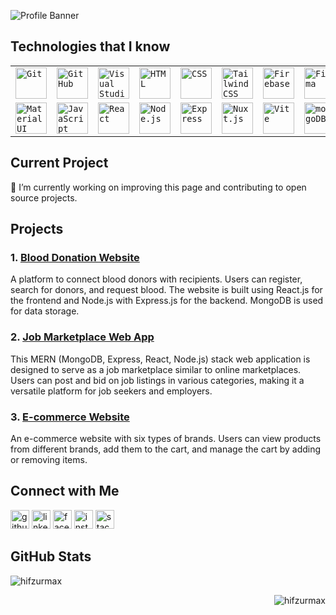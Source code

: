 
![Profile Banner](https://media.licdn.com/dms/image/C5616AQFNvSJokZIugQ/profile-displaybackgroundimage-shrink_350_1400/0/1601365925495?e=1707350400&v=beta&t=FGsuJA1YZjxuBtFTJSTjZxd6m0y6cypXwF9Bz6SF5aM)

## Technologies that I know
<div align="center">
	<table>
		<tr>
			<td><code><img width="50" src="https://user-images.githubusercontent.com/25181517/192108372-f71d70ac-7ae6-4c0d-8395-51d8870c2ef0.png" alt="Git" title="Git"/></code></td>
			<td><code><img width="50" src="https://user-images.githubusercontent.com/25181517/192108374-8da61ba1-99ec-41d7-80b8-fb2f7c0a4948.png" alt="GitHub" title="GitHub"/></code></td>
			<td><code><img width="50" src="https://user-images.githubusercontent.com/25181517/192108891-d86b6220-e232-423a-bf5f-90903e6887c3.png" alt="Visual Studio Code" title="Visual Studio Code"/></code></td>
			<td><code><img width="50" src="https://user-images.githubusercontent.com/25181517/192158954-f88b5814-d510-4564-b285-dff7d6400dad.png" alt="HTML" title="HTML"/></code></td>
			<td><code><img width="50" src="https://user-images.githubusercontent.com/25181517/183898674-75a4a1b1-f960-4ea9-abcb-637170a00a75.png" alt="CSS" title="CSS"/></code></td>
			<td><code><img width="50" src="https://user-images.githubusercontent.com/25181517/202896760-337261ed-ee92-4979-84c4-d4b829c7355d.png" alt="Tailwind CSS" title="Tailwind CSS"/></code></td>
			<td><code><img width="50" src="https://user-images.githubusercontent.com/25181517/189716855-2c69ca7a-5149-4647-936d-780610911353.png" alt="Firebase" title="Firebase"/></code></td>
			<td><code><img width="50" src="https://user-images.githubusercontent.com/25181517/189715289-df3ee512-6eca-463f-a0f4-c10d94a06b2f.png" alt="Figma" title="Figma"/></code></td>
		</tr>
		<tr>
			<td><code><img width="50" src="https://user-images.githubusercontent.com/25181517/189716630-fe6c084c-6c66-43af-aa49-64c8aea4a5c2.png" alt="Material UI" title="Material UI"/></code></td>
			<td><code><img width="50" src="https://user-images.githubusercontent.com/25181517/117447155-6a868a00-af3d-11eb-9cfe-245df15c9f3f.png" alt="JavaScript" title="JavaScript"/></code></td>
			<td><code><img width="50" src="https://user-images.githubusercontent.com/25181517/183897015-94a058a6-b86e-4e42-a37f-bf92061753e5.png" alt="React" title="React"/></code></td>
			<td><code><img width="50" src="https://user-images.githubusercontent.com/25181517/183568594-85e280a7-0d7e-4d1a-9028-c8c2209e073c.png" alt="Node.js" title="Node.js"/></code></td>
			<td><code><img width="50" src="https://user-images.githubusercontent.com/25181517/183859966-a3462d8d-1bc7-4880-b353-e2cbed900ed6.png" alt="Express" title="Express"/></code></td>
			<td><code><img width="50" src="https://github.com/marwin1991/profile-technology-icons/assets/136815194/ebd92b15-970a-45b8-8c4c-0ecf69b17cdc" alt="Nuxt.js" title="Nuxt.js"/></code></td>
			<td><code><img width="50" src="https://github.com/marwin1991/profile-technology-icons/assets/62091613/b40892ef-efb8-4b0e-a6b5-d1cfc2f3fc35" alt="Vite" title="Vite"/></code></td>
			<td><code><img width="50" src="https://user-images.githubusercontent.com/25181517/182884177-d48a8579-2cd0-447a-b9a6-ffc7cb02560e.png" alt="mongoDB" title="mongoDB"/></code></td>
		</tr>
	</table>
</div>

## Current Project

🔭 I’m currently working on improving this page and contributing to open source projects.

## Projects

### 1. [Blood Donation Website](https://blood-donres.web.app/)

A platform to connect blood donors with recipients. Users can register, search for donors, and request blood. The website is built using React.js for the frontend and Node.js with Express.js for the backend. MongoDB is used for data storage.

### 2. [Job Marketplace Web App](https://taskhub-7bbe0.web.app/)

This MERN (MongoDB, Express, React, Node.js) stack web application is designed to serve as a job marketplace similar to online marketplaces. Users can post and bid on job listings in various categories, making it a versatile platform for job seekers and employers.

### 3. [E-commerce Website](https://brand-shop-2e5ae.web.app/)

An e-commerce website with six types of brands. Users can view products from different brands, add them to the cart, and manage the cart by adding or removing items.

## Connect with Me

[<img src='https://cdn.jsdelivr.net/npm/simple-icons@3.0.1/icons/github.svg' alt='github' height='30'>](https://github.com/hifzurmax)  [<img src='https://cdn.jsdelivr.net/npm/simple-icons@3.0.1/icons/linkedin.svg' alt='linkedin' height='30'>](https://www.linkedin.com/in/hifzurmax/)  [<img src='https://cdn.jsdelivr.net/npm/simple-icons@3.0.1/icons/facebook.svg' alt='facebook' height='30'>](https://www.facebook.com/hifzurmax)  [<img src='https://cdn.jsdelivr.net/npm/simple-icons@3.0.1/icons/instagram.svg' alt='instagram' height='30'>](https://www.instagram.com/hifzurmax/)  [<img src='https://cdn.jsdelivr.net/npm/simple-icons@3.0.1/icons/stackoverflow.svg' alt='stackoverflow' height='30'>](https://stackoverflow.com/users/8251108)  

## GitHub Stats


<p>&nbsp;<img align="left" src="https://github-readme-stats.vercel.app/api?username=hifzurmax&show_icons=true&locale=en" alt="hifzurmax" /></p>

<p><img align="right" src="https://github-readme-streak-stats.herokuapp.com/?user=hifzurmax&" alt="hifzurmax" /></p>

